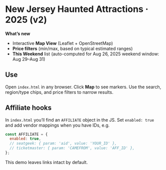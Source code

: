 # New Jersey Haunted Attractions · 2025 (v2)

**What’s new**
- Interactive **Map View** (Leaflet + OpenStreetMap)
- **Price filters** (min/max, based on typical estimated ranges)
- **This Weekend** list (auto-computed for Aug 26, 2025 weekend window: Aug 29–Aug 31)

## Use
Open `index.html` in any browser. Click **Map** to see markers. Use the search, region/type chips, and price filters to narrow results.

## Affiliate hooks
In `index.html` you’ll find an `AFFILIATE` object in the JS. Set `enabled: true` and add vendor mappings when you have IDs, e.g.
```js
const AFFILIATE = {
  enabled: true,
  // seatgeek: { param: 'aid', value: 'YOUR_ID' },
  // ticketmaster: { param: 'CAMEFROM', value: 'AFF_ID' },
};
```
This demo leaves links intact by default.
